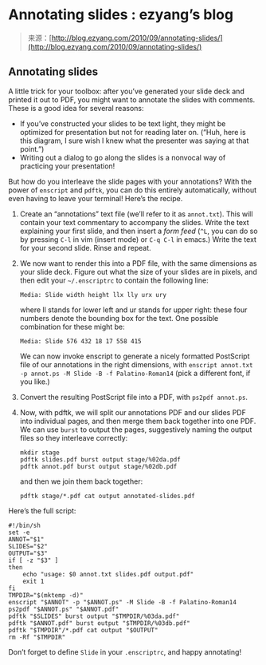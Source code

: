<!--yml
category: 未分类
date: 2024-07-01 18:18:10
-->

# Annotating slides : ezyang’s blog

> 来源：[http://blog.ezyang.com/2010/09/annotating-slides/](http://blog.ezyang.com/2010/09/annotating-slides/)

## Annotating slides

A little trick for your toolbox: after you’ve generated your slide deck and printed it out to PDF, you might want to annotate the slides with comments. These is a good idea for several reasons:

*   If you’ve constructed your slides to be text light, they might be optimized for presentation but not for reading later on. (“Huh, here is this diagram, I sure wish I knew what the presenter was saying at that point.”)
*   Writing out a dialog to go along the slides is a nonvocal way of practicing your presentation!

But how do you interleave the slide pages with your annotations? With the power of `enscript` and `pdftk`, you can do this entirely automatically, without even having to leave your terminal! Here’s the recipe.

1.  Create an “annotations” text file (we’ll refer to it as `annot.txt`). This will contain your text commentary to accompany the slides. Write the text explaining your first slide, and then insert a *form feed* (`^L`, you can do so by pressing `C-l` in vim (insert mode) or `C-q C-l` in emacs.) Write the text for your second slide. Rinse and repeat.

2.  We now want to render this into a PDF file, with the same dimensions as your slide deck. Figure out what the size of your slides are in pixels, and then edit your `~/.enscriptrc` to contain the following line:

    ```
    Media: Slide width height llx lly urx ury

    ```

    where ll stands for lower left and ur stands for upper right: these four numbers denote the bounding box for the text. One possible combination for these might be:

    ```
    Media: Slide 576 432 18 17 558 415

    ```

    We can now invoke enscript to generate a nicely formatted PostScript file of our annotations in the right dimensions, with `enscript annot.txt -p annot.ps -M Slide -B -f Palatino-Roman14` (pick a different font, if you like.)

3.  Convert the resulting PostScript file into a PDF, with `ps2pdf annot.ps`.

4.  Now, with pdftk, we will split our annotations PDF and our slides PDF into individual pages, and then merge them back together into one PDF. We can use `burst` to output the pages, suggestively naming the output files so they interleave correctly:

    ```
    mkdir stage
    pdftk slides.pdf burst output stage/%02da.pdf
    pdftk annot.pdf burst output stage/%02db.pdf

    ```

    and then we join them back together:

    ```
    pdftk stage/*.pdf cat output annotated-slides.pdf

    ```

Here’s the full script:

```
#!/bin/sh
set -e
ANNOT="$1"
SLIDES="$2"
OUTPUT="$3"
if [ -z "$3" ]
then
    echo "usage: $0 annot.txt slides.pdf output.pdf"
    exit 1
fi
TMPDIR="$(mktemp -d)"
enscript "$ANNOT" -p "$ANNOT.ps" -M Slide -B -f Palatino-Roman14
ps2pdf "$ANNOT.ps" "$ANNOT.pdf"
pdftk "$SLIDES" burst output "$TMPDIR/%03da.pdf"
pdftk "$ANNOT.pdf" burst output "$TMPDIR/%03db.pdf"
pdftk "$TMPDIR"/*.pdf cat output "$OUTPUT"
rm -Rf "$TMPDIR"

```

Don’t forget to define `Slide` in your `.enscriptrc`, and happy annotating!
